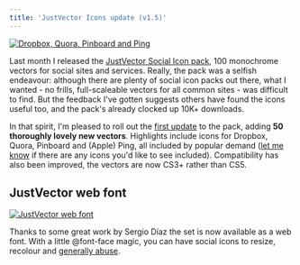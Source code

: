 ```yaml
---
title: 'JustVector Icons update (v1.5)'
---
```


[![Dropbox, Quora, Pinboard and Ping](posts/justvector-icons-update/preview.png)](/projects/justvector-icons)

Last month I released the [JustVector Social Icon pack](/projects/justvector-icons/), 100 monochrome vectors for social sites and services. Really, the pack was a selfish endeavour: although there are plenty of social icon packs out there, what I wanted - no frills, full-scaleable vectors for all common sites - was difficult to find. But the feedback I've gotten suggests others have found the icons useful too, and the pack's already clocked up 10K+ downloads.

In that spirit, I'm pleased to roll out the [first update](/projects/justvector-icons) to the pack, adding **50 thoroughly lovely new vectors**. Highlights include icons for Dropbox, Quora, Pinboard and (Apple) Ping, all included by popular demand ([let me know](/about#contact) if there are any icons you'd like to see included). Compatibility has also been improved, the vectors are now CS3+ rather than CS5.

JustVector web font
-------------------
[![JustVector web font](posts/justvector-icons-update/web_font.png)](/projects/justvector-icons)

Thanks to some great work by Sergio D&iacute;az the set is now available as a web font. With a little @font-face magic, you can have social icons to resize, recolour and [generally abuse](http://mothereffingtextshadow.com/).